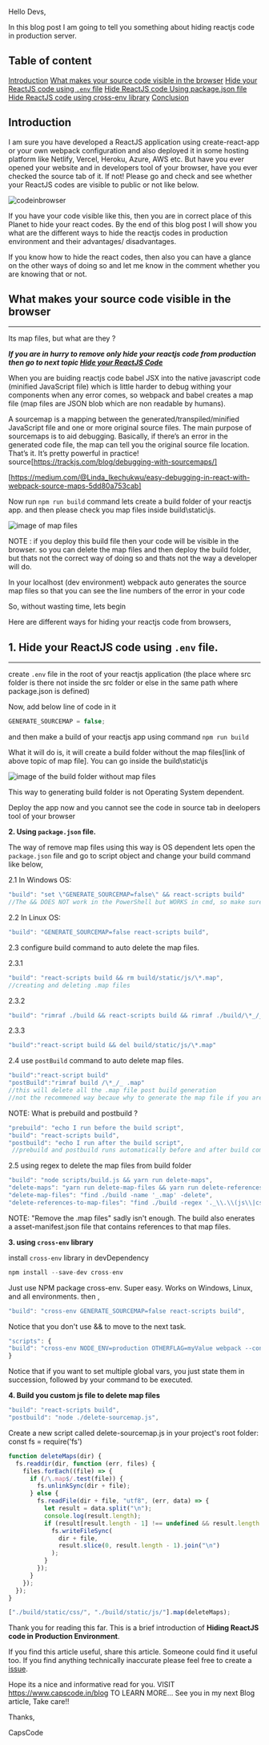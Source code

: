 Hello Devs,

In this blog post I am going to tell you something about hiding reactjs code in production server.

## Table of content

[Introduction](#introduction)
[What makes your source code visible in the browser](#what-makes-your-source-code-visible-in-the-browser)
[Hide your ReactJS code using `.env` file](#hide-your-reactjs-code-using-env-file-)
[Hide ReactJS code Using package.json file](#hide-reactjs-code-in-windows-and-linux)
[Hide ReactJS code using cross-env library](#cross-env-to-hide-reactjs-code)
[Conclusion](#conclusion)

## Introduction <a name="introduction"></a>

I am sure you have developed a ReactJS application using create-react-app or your own webpack configuration and also deployed it in some hosting platform like Netlify, Vercel, Heroku, Azure, AWS etc.
But have you ever opened your website and in developers tool of your browser, have you ever checked the source tab of it.
If not! Please go and check and see whether your ReactJS codes are visible to public or not like below.

![codeinbrowser](https://raw.githubusercontent.com/CapsCode-Website/blogfiles/master/reactjs/how-to-hide-reactjs-code/1.JPG?raw=true)

If you have your code visible like this, then you are in correct place of this Planet to hide your react codes.
By the end of this blog post I will show you what are the different ways to hide the reactjs codes in production environment and their advantages/ disadvantages.

If you know how to hide the react codes, then also you can have a glance on the other ways of doing so and let me know in the comment whether you are knowing that or not.

## What makes your source code visible in the browser <a name="map-file-in-reactjs"></a>

---

Its map files, but what are they ?

**_If you are in hurry to remove only hide your reactjs code from production then go to next topic [Hide your ReactJS Code](#env-file-in-reactjs)_**

When you are buiding reactjs code babel JSX into the native javascript code (minified JavaScript file) which is little harder to debug withing your components when any error comes, so webpack and babel creates a map file (map files are JSON blob which are non readable by humans).

A sourcemap is a mapping between the generated/transpiled/minified JavaScript file and one or more original source files. The main purpose of sourcemaps is to aid debugging. Basically, if there’s an error in the generated code file, the map can tell you the original source file location. That’s it. It’s pretty powerful in practice!
source[https://trackjs.com/blog/debugging-with-sourcemaps/]

[https://medium.com/@Linda_Ikechukwu/easy-debugging-in-react-with-webpack-source-maps-5dd80a753cab]

Now run `npm run build` command lets create a build folder of your reactjs app.
and then please check you map files inside build\static\js.

![image of map files](https://raw.githubusercontent.com/CapsCode-Website/blogfiles/master/reactjs/how-to-hide-reactjs-code/2.JPG?raw=true)

NOTE : if you deploy this build file then your code will be visible in the browser.
so you can delete the map files and then deploy the build folder, but thats not the correct way of doing so and thats not the way a developer will do.

In your localhost (dev environment) webpack auto generates the source map files so that you can see the line numbers of the error in your code

So, without wasting time, lets begin

Here are different ways for hiding your reactjs code from browsers,

## **1. Hide your ReactJS code using `.env` file.** <a name="env-file-in-reactjs"></a>

---

create `.env` file in the root of your reactjs application (the place where src folder is there not inside the src folder or else in the same path where package.json is defined)

Now, add below line of code in it

```javascript
GENERATE_SOURCEMAP = false;
```

and then make a build of your reactjs app using command `npm run build`

What it will do is, it will create a build folder without the map files[link of above topic of map file]. You can go inside the build\static\js

![image of the build folder without map files](https://raw.githubusercontent.com/CapsCode-Website/blogfiles/master/reactjs/how-to-hide-reactjs-code/3.JPG?raw=true)

This way to generating build folder is not Operating System dependent.

Deploy the app now and you cannot see the code in source tab in deelopers tool of your browser

**2. Using `package.json` file.** <a name="hide-reactjs-code-in-windows-and-linux"></a>

The way of remove map files using this way is OS dependent
lets open the `package.json` file and go to script object and change your build command like below,

2.1 In Windows OS:

```javascript
"build": "set \"GENERATE_SOURCEMAP=false\" && react-scripts build"
//The && DOES NOT work in the PowerShell but WORKS in cmd, so make sure in which CLI you are writing npm run build
```

2.2 In Linux OS:

```javascript
"build": "GENERATE_SOURCEMAP=false react-scripts build",
```

2.3 configure build command to auto delete the map files.

2.3.1

```js
"build": "react-scripts build && rm build/static/js/\*.map",
//creating and deleting .map files
```

2.3.2

```js
"build": "rimraf ./build && react-scripts build && rimraf ./build/\*_/_.map"
```

2.3.3

```js
"build":"react-script build && del build/static/js/\*.map"
```

2.4 use `postBuild` command to auto delete map files.

```js
"build":"react-script build"
"postBuild":"rimraf build /\*_/_ .map"
//this will delete all the .map file post build generation
//not the recommened way becaue why to generate the map file if you are deleting it again

```

NOTE: What is prebuild and postbuild ?

```js
"prebuild": "echo I run before the build script",
"build": "react-scripts build",
"postbuild": "echo I run after the build script",
 //prebuild and postbuild runs automatically before and after build command respectively
```

2.5 using regex to delete the map files from build folder

```js
"build": "node scripts/build.js && yarn run delete-maps",
"delete-maps": "yarn run delete-map-files && yarn run delete-references-to-map-files",
"delete-map-files": "find ./build -name '_.map' -delete",
"delete-references-to-map-files": "find ./build -regex '._\\.\\(js\\|css\\)' -exec sed -i -E '\\/[\\*\\/]#\\ssourceMappingURL=main(\\.[0-9a-f]+)?\\.(css|js)\\.map(\\\*\\/)?/g' {} +"
```

NOTE: "Remove the .map files" sadly isn't enough. The build also enerates a asset-manifest.json file that contains references to that map files.

**3. using `cross-env` library** <a name="cross-env-to-hide-reactjs-code"></a>

install `cross-env` library in devDependency

```js
npm install --save-dev cross-env
```

Just use NPM package cross-env. Super easy. Works on Windows, Linux, and all environments.
then ,

```js
"build": "cross-env GENERATE_SOURCEMAP=false react-scripts build",
```

Notice that you don't use && to move to the next task.

```js
"scripts": {
"build": "cross-env NODE_ENV=production OTHERFLAG=myValue webpack --config build/webpack.config.js"
}
```

Notice that if you want to set multiple global vars, you just state them in succession, followed by your command to be executed.

**4. Build you custom js file to delete map files** <a name="delete-map-file-in-reactjs"></a>

```js
"build": "react-scripts build",
"postbuild": "node ./delete-sourcemap.js",
```

Create a new script called delete-sourcemap.js in your project's root folder:
const fs = require('fs')

```javascript
function deleteMaps(dir) {
  fs.readdir(dir, function (err, files) {
    files.forEach((file) => {
      if (/\.map$/.test(file)) {
        fs.unlinkSync(dir + file);
      } else {
        fs.readFile(dir + file, "utf8", (err, data) => {
          let result = data.split("\n");
          console.log(result.length);
          if (result[result.length - 1] !== undefined && result.length > 1) {
            fs.writeFileSync(
              dir + file,
              result.slice(0, result.length - 1).join("\n")
            );
          }
        });
      }
    });
  });
}

["./build/static/css/", "./build/static/js/"].map(deleteMaps);
```

Thank you for reading this far. This is a brief introduction of **Hiding ReactJS code in Production Environment**.

If you find this article useful, share this article. Someone could find it useful too. If you find anything technically inaccurate please feel free to create a [issue](https://github.com/CapsCode-Website/blogfiles/issues).

Hope its a nice and informative read for you.
VISIT https://www.capscode.in/blog TO LEARN MORE...
See you in my next Blog article, Take care!!

Thanks,

CapsCode
